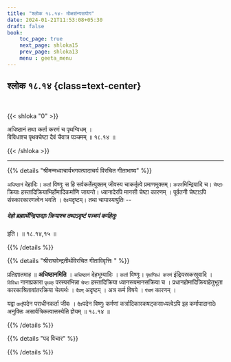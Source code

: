 ```yaml
---
title: "श्लोक १८.१४- मोक्षसंन्यसयोग"
date: 2024-01-21T11:53:08+05:30
draft: false
book:
    toc_page: true
    next_page: shloka15
    prev_page: shloka13
    menu : geeta_menu
---
```




## श्लोक १८.१४ {class=text-center}

<br/>

{{< shloka  "0"  >}}

अधिष्ठानं तथा कर्ता करणं च पृथग्विधम् ।  
विविधाश्च पृथक्चेष्टा दैवं चैवात्र पञ्चमम् ॥ १८.१४ ॥

{{< /shloka >}}

---


{{% details "श्रीमन्मध्वाचार्यभगवत्पादाचर्य विरचित  गीताभाष्य" %}}

`अधिष्ठानं` देहादिः। `कर्ता` विष्णुः स हि सर्वकर्तेत्युक्तम् जीवस्य 
चाकर्तृत्वे प्रमाणमुक्तम्। `करण`मिन्द्रियादि च। `चेष्टाः` क्रियाः 
हस्तादिक्रियाभिर्होमादिकर्माणि जायन्ते। ध्यानादेरपि मानसी चेष्टा 
कारणम् । पूर्वतनी चेष्टाऽपि संस्कारकारणत्वेन भवति । `दैव`मदृष्टम्। 
तथा चायास्यश्रुतिः -- 
##### देहो ब्रह्मार्थेन्द्रियाद्याः क्रियाश्च तथाऽदृष्टं पञ्चमं कर्महेतुः 
इति। ॥ १८.१४,१५ ॥

{{% /details %}}



{{% details "श्रीराघवेन्द्रतीर्थविरचित गीताविवृत्तिः " %}}

प्रतिज्ञातमाह ॥ **अधिष्ठानमिति** । `अधिष्ठानं` देहभूम्यादिः । 
`कर्ता` विष्णुः। `पृथग्विधं करणं` इंद्रियस्रकस्रुवादि । `विविधा` नानाप्रकारा 
`पृथक्‌` परस्परभिन्ना `चेष्टा` हस्तादिक्रिया ध्यानरूपमानसक्रिया च ।
प्रधानहोमादिक्रियाहेतुभूता कारकाश्रितावांतरक्रिया चेत्यर्थः । `दैवम्` अदृष्टम्‌ ।
अत्र कर्म विषये । `पंचमं` कारणम्‌ ।  

यद्वा `कर्तृ`पदेन पराधीनकर्ता जीवः । `दैव`पदेन
विष्णुः कर्मणां कर्त्रादिकारकषट्कसाध्यत्वेऽपि इह कर्मापादानादेः अनुक्तिः
असार्वत्रिकत्वात्तस्येति ज्ञेयम्‌ ॥ १८.१४ ॥

{{% /details %}}



{{% details "पद विचार" %}}


{{% /details %}}
